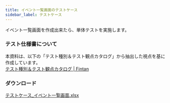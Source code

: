 ```yaml
---
title: イベント一覧画面のテストケース
sidebar_label: テストケース
---
```


イベント一覧画面を作成出来たら、単体テストを実施します。

### テスト仕様書について

本資料は、以下の「テスト種別＆テスト観点カタログ」から抽出した視点を基に作成しています。<br/>
[テスト種別＆テスト観点カタログ | Fintan](https://fintan.jp/page/1456)

### ダウンロード

[テストケース_イベント一覧画面.xlsx](テストケース_イベント一覧画面.xlsx)
